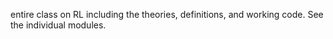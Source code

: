 entire class on RL including the theories, definitions, and working code.  See the individual modules.  